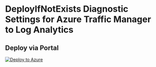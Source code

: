 # DeployIfNotExists Diagnostic Settings for Azure Traffic Manager to Log Analytics


## Deploy via Portal

[![Deploy to Azure](http://azuredeploy.net/deploybutton.png)](https://portal.azure.com/#blade/Microsoft_Azure_Policy/CreatePolicyDefinitionBlade/uri/https%3A%2F%2Fraw.githubusercontent.com%2Fsixtencyber%2FAzure-Policies%2Fmain%2FLog_Analytics%2Ftraffic-manager-to-loganalytics%2Fdeploy-diagnostic-settings-trafficMgr-to-loganalytics.json)

